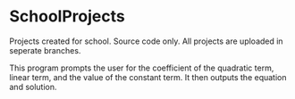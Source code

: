 # SchoolProjects
Projects created for school. Source code only. All projects are uploaded in seperate branches.

This program prompts the user for the coefficient of the quadratic term, linear term, and the value of the constant term. It then outputs the equation and solution.
